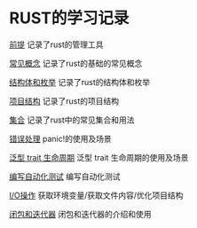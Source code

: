 # RUST的学习记录
[前提](./rust_premise.md) 记录了rust的管理工具 

[常见概念](./rust_grammar.md) 记录了rust的基础的常见概念 

[结构体和枚举](./rust_struct_enum.md) 记录了rust的结构体和枚举  

[项目结构](./rust_framework.md) 记录了rust的项目结构  

[集合](./rust_collections.md) 记录了rust中的常见集合和用法  

[错误处理](./rust_error_handing.md) panic!的使用及场景  

[泛型 trait 生命周期](./rust_trait.md) 泛型 trait 生命周期的使用及场景  

[编写自动化测试](./rust_test.md) 编写自动化测试   

[I/O操作](./mini_grep) 获取环境变量/获取文件内容/优化项目结构

[闭包和迭代器](./rust_closures_iterator.md) 闭包和迭代器的介绍和使用